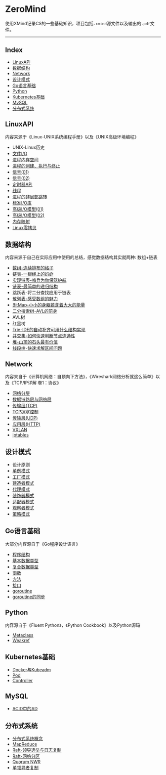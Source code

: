 
# ZeroMind

使用XMind记录CS的一些基础知识，项目包括`.xmind`源文件以及输出的`.pdf`文件。

----

## Index

- [LinuxAPI](#LinuxAPI)
- [数据结构](#数据结构)
- [Network](#Network)
- [设计模式](#设计模式)
- [Go语言基础](#Go语言基础)
- [Python](#Python)
- [Kubernetes基础](#Kubernetes基础)
- [MySQL](#MySQL)
- [分布式系统](#分布式系统)


## LinuxAPI

内容来源于《Linux-UNIX系统编程手册》以及《UNIX高级环境编程》

- UNIX-Linux历史
- [文件I/O](https://smartkeyerror.oss-cn-shenzhen.aliyuncs.com/ZeroMind/LinuxAPI/2.%20%E6%96%87%E4%BB%B6IO.pdf)
- [进程内存空间](https://smartkeyerror.oss-cn-shenzhen.aliyuncs.com/ZeroMind/LinuxAPI/3.%20%E8%BF%9B%E7%A8%8B%E5%86%85%E5%AD%98%E7%A9%BA%E9%97%B4.pdf)
- [进程的创建、执行与终止](https://smartkeyerror.oss-cn-shenzhen.aliyuncs.com/ZeroMind/LinuxAPI/4.%20%E8%BF%9B%E7%A8%8B%E7%9A%84%E5%88%9B%E5%BB%BA%E3%80%81%E6%89%A7%E8%A1%8C%E4%B8%8E%E7%BB%88%E6%AD%A2.pdf)
- [信号(01)](https://smartkeyerror.oss-cn-shenzhen.aliyuncs.com/ZeroMind/LinuxAPI/5.%20%E4%BF%A1%E5%8F%B7%2801%29.pdf)
- [信号(02)](https://smartkeyerror.oss-cn-shenzhen.aliyuncs.com/ZeroMind/LinuxAPI/6.%20%E4%BF%A1%E5%8F%B7%2802%29.pdf)
- [定时器API](https://smartkeyerror.oss-cn-shenzhen.aliyuncs.com/ZeroMind/LinuxAPI/7.%20%E5%AE%9A%E6%97%B6%E5%99%A8API.pdf)
- [线程](https://smartkeyerror.oss-cn-shenzhen.aliyuncs.com/ZeroMind/LinuxAPI/8.%20%E7%BA%BF%E7%A8%8B.pdf)
- [进程的非局部跳转](https://smartkeyerror.oss-cn-shenzhen.aliyuncs.com/ZeroMind/LinuxAPI/9.%20%E8%BF%9B%E7%A8%8B%E7%9A%84%E9%9D%9E%E5%B1%80%E9%83%A8%E8%B7%B3%E8%BD%AC.pdf)
- [标准I/O库](https://smartkeyerror.oss-cn-shenzhen.aliyuncs.com/ZeroMind/LinuxAPI/10.%20%E6%A0%87%E5%87%86IO%E5%BA%93.pdf)
- [高级I/O模型(01)](https://smartkeyerror.oss-cn-shenzhen.aliyuncs.com/ZeroMind/LinuxAPI/11.%20%E9%AB%98%E7%BA%A7IO%E6%A8%A1%E5%9E%8B%281%29.pdf)
- [高级I/O模型(02)](https://smartkeyerror.oss-cn-shenzhen.aliyuncs.com/ZeroMind/LinuxAPI/12.%20%E9%AB%98%E7%BA%A7IO%E6%A8%A1%E5%9E%8B%282%29.pdf)
- [内存映射](https://smartkeyerror.oss-cn-shenzhen.aliyuncs.com/ZeroMind/LinuxAPI/13.%20%E5%86%85%E5%AD%98%E6%98%A0%E5%B0%84.pdf)
- [Linux零拷贝](https://smartkeyerror.oss-cn-shenzhen.aliyuncs.com/ZeroMind/LinuxAPI/14.%20Linux%E9%9B%B6%E6%8B%B7%E8%B4%9D.pdf)


## 数据结构

内容来源于自己在实际应用中使用的总结，感觉数据结构其实就两种: 数组+链表

- [数组-连续排布的格子](https://smartkeyerror.oss-cn-shenzhen.aliyuncs.com/ZeroMind/DataStructure/1.%20%E6%95%B0%E7%BB%84-%E8%BF%9E%E7%BB%AD%E6%8E%92%E5%B8%83%E7%9A%84%E6%A0%BC%E5%AD%90.pdf)
- [链表-一根绳上的蚂蚱](https://smartkeyerror.oss-cn-shenzhen.aliyuncs.com/ZeroMind/DataStructure/2.%20%E9%93%BE%E8%A1%A8-%E4%B8%80%E6%A0%B9%E7%BB%B3%E4%B8%8A%E7%9A%84%E8%9A%82%E8%9A%B1.pdf)
- [实现链表-哨兵为你保驾护航](https://smartkeyerror.oss-cn-shenzhen.aliyuncs.com/ZeroMind/DataStructure/3.%20%E5%AE%9E%E7%8E%B0%E9%93%BE%E8%A1%A8-%E5%93%A8%E5%85%B5%E4%B8%BA%E4%BD%A0%E4%BF%9D%E9%A9%BE%E6%8A%A4%E8%88%AA.pdf)
- [链表-最简单的递归结构](https://smartkeyerror.oss-cn-shenzhen.aliyuncs.com/ZeroMind/DataStructure/4.%20%E9%93%BE%E8%A1%A8-%E6%9C%80%E7%AE%80%E5%8D%95%E7%9A%84%E9%80%92%E5%BD%92%E7%BB%93%E6%9E%84.pdf)
- 跳跃表-将二分查找应用于链表
- [散列表-感受数组的魅力](https://smartkeyerror.oss-cn-shenzhen.aliyuncs.com/ZeroMind/DataStructure/6.%20%E6%95%A3%E5%88%97%E8%A1%A8-%E6%84%9F%E5%8F%97%E6%95%B0%E7%BB%84%E7%9A%84%E9%AD%85%E5%8A%9B.pdf)
- [BitMap-小小的身躯蕴含着大大的能量](https://smartkeyerror.oss-cn-shenzhen.aliyuncs.com/ZeroMind/DataStructure/7.%20BitMap-%E5%B0%8F%E5%B0%8F%E7%9A%84%E8%BA%AB%E8%BA%AF%E8%95%B4%E5%90%AB%E7%9D%80%E5%A4%A7%E5%A4%A7%E7%9A%84%E8%83%BD%E9%87%8F.pdf)
- [二分搜索树-AVL的前身](https://smartkeyerror.oss-cn-shenzhen.aliyuncs.com/ZeroMind/DataStructure/8.%20%E4%BA%8C%E5%88%86%E6%90%9C%E7%B4%A2%E6%A0%91-AVL%E7%9A%84%E5%89%8D%E8%BA%AB.pdf)
- AVL树
- 红黑树
- [Trie-IDE的自动补齐可用什么结构实现](https://smartkeyerror.oss-cn-shenzhen.aliyuncs.com/ZeroMind/DataStructure/11.%20Trie-IDE%E7%9A%84%E8%87%AA%E5%8A%A8%E8%A1%A5%E9%BD%90%E5%8F%AF%E7%94%A8%E4%BB%80%E4%B9%88%E7%BB%93%E6%9E%84%E5%AE%9E%E7%8E%B0.pdf)
- [并查集-如何快速判断节点连通性](https://smartkeyerror.oss-cn-shenzhen.aliyuncs.com/ZeroMind/DataStructure/12.%20%E5%B9%B6%E6%9F%A5%E9%9B%86-%E5%A6%82%E4%BD%95%E5%BF%AB%E9%80%9F%E5%88%A4%E6%96%AD%E8%8A%82%E7%82%B9%E8%BF%9E%E9%80%9A%E6%80%A7.pdf)
- [堆-山顶的石头最有价值](https://smartkeyerror.oss-cn-shenzhen.aliyuncs.com/ZeroMind/DataStructure/13.%20%E5%A0%86-%E5%B1%B1%E9%A1%B6%E7%9A%84%E7%9F%B3%E5%A4%B4%E6%9C%80%E6%9C%89%E4%BB%B7%E5%80%BC.pdf)
- [线段树-快速求解区间问题](https://smartkeyerror.oss-cn-shenzhen.aliyuncs.com/ZeroMind/DataStructure/14.%20%E7%BA%BF%E6%AE%B5%E6%A0%91-%E5%BF%AB%E9%80%9F%E6%B1%82%E8%A7%A3%E5%8C%BA%E9%97%B4%E9%97%AE%E9%A2%98.pdf)


## Network

内容来自于《计算机网络：自顶向下方法》，《Wireshark网络分析就这么简单》以及《TCP/IP详解 卷1：协议》

- [网络分层](https://smartkeyerror.oss-cn-shenzhen.aliyuncs.com/ZeroMind/Network/1.%20%E7%BD%91%E7%BB%9C%E5%88%86%E5%B1%82.pdf)
- [数据链路层与网络层](https://smartkeyerror.oss-cn-shenzhen.aliyuncs.com/ZeroMind/Network/2.%20%E6%95%B0%E6%8D%AE%E9%93%BE%E8%B7%AF%E5%B1%82%E4%B8%8E%E7%BD%91%E7%BB%9C%E5%B1%82.pdf)
- [传输层(TCP)](https://smartkeyerror.oss-cn-shenzhen.aliyuncs.com/ZeroMind/Network/3.%20%E4%BC%A0%E8%BE%93%E5%B1%82%28TCP%29.pdf)
- [TCP拥塞控制](https://smartkeyerror.oss-cn-shenzhen.aliyuncs.com/ZeroMind/Network/4.%20TCP%E6%8B%A5%E5%A1%9E%E6%8E%A7%E5%88%B6.pdf)
- [传输层(UDP)](https://smartkeyerror.oss-cn-shenzhen.aliyuncs.com/ZeroMind/Network/5.%20%E4%BC%A0%E8%BE%93%E5%B1%82%28UDP%29.pdf)
- [应用层(HTTP)](https://smartkeyerror.oss-cn-shenzhen.aliyuncs.com/ZeroMind/Network/6.%20%E5%BA%94%E7%94%A8%E5%B1%82%28HTTP%29.pdf)
- [VXLAN](https://smartkeyerror.oss-cn-shenzhen.aliyuncs.com/ZeroMind/Network/7.%20VXLAN.pdf)
- [iptables](https://smartkeyerror.oss-cn-shenzhen.aliyuncs.com/ZeroMind/Network/8.%20iptables.pdf)


## 设计模式

- 设计原则
- [单例模式](https://smartkeyerror.oss-cn-shenzhen.aliyuncs.com/ZeroMind/DesignPattern/2.%20%E5%8D%95%E4%BE%8B%E6%A8%A1%E5%BC%8F.pdf)
- [工厂模式](https://smartkeyerror.oss-cn-shenzhen.aliyuncs.com/ZeroMind/DesignPattern/3.%20%E5%B7%A5%E5%8E%82%E6%A8%A1%E5%BC%8F.pdf)
- [建造者模式](https://smartkeyerror.oss-cn-shenzhen.aliyuncs.com/ZeroMind/DesignPattern/4.%20%E5%BB%BA%E9%80%A0%E8%80%85%E6%A8%A1%E5%BC%8F.pdf)
- [代理模式](https://smartkeyerror.oss-cn-shenzhen.aliyuncs.com/ZeroMind/DesignPattern/6.%20%E4%BB%A3%E7%90%86%E6%A8%A1%E5%BC%8F.pdf)
- [装饰器模式](https://smartkeyerror.oss-cn-shenzhen.aliyuncs.com/ZeroMind/DesignPattern/7.%20%E8%A3%85%E9%A5%B0%E5%99%A8%E6%A8%A1%E5%BC%8F.pdf)
- [适配器模式](https://smartkeyerror.oss-cn-shenzhen.aliyuncs.com/ZeroMind/DesignPattern/8.%20%E9%80%82%E9%85%8D%E5%99%A8%E6%A8%A1%E5%BC%8F.pdf)
- [观察者模式](https://smartkeyerror.oss-cn-shenzhen.aliyuncs.com/ZeroMind/DesignPattern/10.%20%E8%A7%82%E5%AF%9F%E8%80%85%E6%A8%A1%E5%BC%8F.pdf)
- [策略模式](https://smartkeyerror.oss-cn-shenzhen.aliyuncs.com/ZeroMind/DesignPattern/11.%20%E7%AD%96%E7%95%A5%E6%A8%A1%E5%BC%8F.pdf)


## Go语言基础

大部分内容源自于《Go程序设计语言》

- [程序结构](https://smartkeyerror.oss-cn-shenzhen.aliyuncs.com/ZeroMind/Go/1.%20%E7%A8%8B%E5%BA%8F%E7%BB%93%E6%9E%84.pdf)
- [基本数据类型](https://smartkeyerror.oss-cn-shenzhen.aliyuncs.com/ZeroMind/Go/2.%20%E5%9F%BA%E6%9C%AC%E6%95%B0%E6%8D%AE%E7%B1%BB%E5%9E%8B.pdf)
- [复合数据类型](https://smartkeyerror.oss-cn-shenzhen.aliyuncs.com/ZeroMind/Go/3.%20%E5%A4%8D%E5%90%88%E6%95%B0%E6%8D%AE%E7%B1%BB%E5%9E%8B.pdf)
- [函数](https://smartkeyerror.oss-cn-shenzhen.aliyuncs.com/ZeroMind/Go/4.%20%E5%87%BD%E6%95%B0.pdf)
- [方法](https://smartkeyerror.oss-cn-shenzhen.aliyuncs.com/ZeroMind/Go/5.%20%E6%96%B9%E6%B3%95.pdf)
- [接口](https://smartkeyerror.oss-cn-shenzhen.aliyuncs.com/ZeroMind/Go/6.%20%E6%8E%A5%E5%8F%A3.pdf)
- [goroutine](https://smartkeyerror.oss-cn-shenzhen.aliyuncs.com/ZeroMind/Go/7.%20goroutine.pdf)
- [goroutine的同步](https://smartkeyerror.oss-cn-shenzhen.aliyuncs.com/ZeroMind/Go/8.%20goroutine%E7%9A%84%E5%90%8C%E6%AD%A5.pdf)


## Python

内容源自于《Fluent Python》，《Python Cookbook》以及Python源码

- [Metaclass](https://smartkeyerror.oss-cn-shenzhen.aliyuncs.com/ZeroMind/Python/1.%20Metaclass.pdf)
- [Weakref](https://smartkeyerror.oss-cn-shenzhen.aliyuncs.com/ZeroMind/Python/2.%20Weakref.pdf)


## Kubernetes基础

- [Docker与Kubeadm](https://smartkeyerror.oss-cn-shenzhen.aliyuncs.com/ZeroMind/Kubernetes/1.%20Docker%E4%B8%8EKubeadm.pdf)
- [Pod](https://smartkeyerror.oss-cn-shenzhen.aliyuncs.com/ZeroMind/Kubernetes/2.%20Pod.pdf)
- [Controller](https://smartkeyerror.oss-cn-shenzhen.aliyuncs.com/ZeroMind/Kubernetes/3.%20Controller.pdf)


## MySQL

- [ACID中的AD](https://smartkeyerror.oss-cn-shenzhen.aliyuncs.com/ZeroMind/MySQL/1.%20ACID%E4%B8%AD%E7%9A%84AD.pdf)


## 分布式系统

- [分布式系统概念](https://smartkeyerror.oss-cn-shenzhen.aliyuncs.com/ZeroMind/DistributedSystem/1.%20%E5%88%86%E5%B8%83%E5%BC%8F%E7%B3%BB%E7%BB%9F%E6%A6%82%E5%BF%B5.pdf)
- [MapReduce](https://smartkeyerror.oss-cn-shenzhen.aliyuncs.com/ZeroMind/DistributedSystem/2.%20MapReduce.pdf)
- [Raft-领导选举与日志复制](https://smartkeyerror.oss-cn-shenzhen.aliyuncs.com/ZeroMind/DistributedSystem/3.%20Raft%2801%29.pdf)
- [Raft-网络分区](https://smartkeyerror.oss-cn-shenzhen.aliyuncs.com/ZeroMind/DistributedSystem/4.%20Raft%2802%29.pdf)
- [Quorum NWR](https://smartkeyerror.oss-cn-shenzhen.aliyuncs.com/ZeroMind/DistributedSystem/5.%20Quorum%20NWR.pdf)
- [单领导者复制](https://smartkeyerror.oss-cn-shenzhen.aliyuncs.com/ZeroMind/DistributedSystem/6.%20%E5%8D%95%E9%A2%86%E5%AF%BC%E8%80%85%E5%A4%8D%E5%88%B6.pdf)

